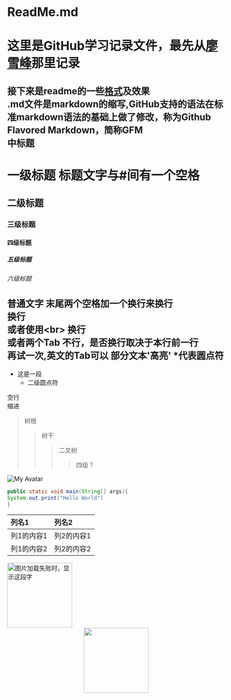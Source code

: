 ReadMe.md
===
# 这里是GitHub学习记录文件，最先从[廖雪峰](https://www.liaoxuefeng.com/wiki/0013739516305929606dd18361248578c67b8067c8c017b000)那里记录
接下来是readme的一些[格式](https://blog.csdn.net/guodongxiaren/article/details/23690801#)及效果<br>
.md文件是markdown的缩写,GitHub支持的语法在标准markdown语法的基础上做了修改，称为Github Flavored Markdown，简称GFM<br>
中标题
----
# 一级标题  标题文字与#间有一个空格
## 二级标题  
### 三级标题
#### 四级标题  
##### 五级标题  
###### 六级标题 
普通文字 末尾两个空格加一个换行来换行  
换行  
  或者使用\<br>
换行  
或者两个Tab  不行，是否换行取决于本行前一行  
    再试一次,英文的Tab可以
    部分文本'高亮'
 \*代表圆点符  
---
* 这是一段  
  * 二级圆点符  

空行  
    缩进  
>树根  
>>树干  
>>>二叉树  
>>>>四级？  

![My Avatar](https://avatars1.githubusercontent.com/u/45053124?s=460&v=4 "Darl_长洲芊绵")  

```java
public static void main(String[] args){
System.out.print("Hello World")
}
```
|列名1|列名2|
|:---|:---|
|列1的内容1|列2的内容1|
|列1的内容2|列2的内容2|
<img src="https://avatars1.githubusercontent.com/u/45053124?s=460&v=4" width="150" height="150" alt="图片加载失败时，显示这段字"/>
<div align=center><img width="150" height="150" src="https://github.com/HeTingwei/ReadmeLearn/blob/master/avatar1.jpg"/></div>
